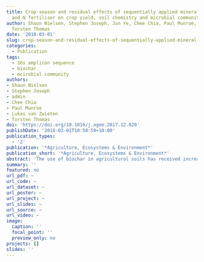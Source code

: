 ```yaml
---
title: Crop-season and residual effects of sequentially applied mineral enhanced biochar
  and N fertiliser on crop yield, soil chemistry and microbial communities
author: Shaun Nielsen, Stephen Joseph, Jun Ye, Chee Chia, Paul Munroe, Lukas van Zwieten,
  Torsten Thomas
date: '2018-03-01'
slug: crop-season-and-residual-effects-of-sequentially-applied-mineral-enhanced-biochar-and-n-fertiliser-on-crop-yield-soil-chemistry-and-microbial-communities
categories:
  - Publication
tags:
  - 16s amplicon sequence
  - biochar
  - mcirobial community
authors:
- Shaun Nielsen
- Stephen Joseph
- admin
- Chee Chia
- Paul Munroe
- Lukas van Zwieten
- Torsten Thomas
doi: 'https://doi.org/10.1016/j.agee.2017.12.020'
publishDate: '2018-03-01T10:50:59+10:00'
publication_types:
  - '2'
publication: '*Agriculture, Ecosystems & Environment*'
publication_short: '*Agriculture, Ecosystems & Environment*'
abstract: 'The use of biochar in agricultural soils has received increasing attention over the last decade and enhancing biochar through chemical modification offers a strategy to reduce the amount of biochar required for improving soil productivity. However there is limited knowledge on how mineral enhanced biochars alone, or in combination with conventional fertilisers impact on microbial processes and edaphic parameters of soil or the root, and how this influences agricultural yield in the long-term. To investigate this we assessed crop yield, edaphic parameters and microbial communities within the bulk soil and on roots at the end of the third crop-cycle from a long-term agricultural trial where pre-existing enhanced biochar applications (from previous crop-cycles) totalled between 0 and 5.5 t ha−1 and were then supplemented with fresh enhanced biochar (0.1 t ha−1) and traditional N fertiliser (50 kg ha−1) in a crossed design. We found an array of effects associated with existing and new enhanced biochar applications in conjunction with N fertiliser on plant yield, soil nutrients and microbial communities. Yield decreased up to 27% with any soil amendment and was greatest in the unamended control. Soil nitrate increased from 30.4 to 59.6 mg kg−1 due to N fertiliser with little effect of the enhanced biochar. Soil pH increased from 4.59 to 4.86 due to previously applied enhanced biochar and was associated with applications of at least 1 t ha−1. There were differing responses in the microbial communities between bulk soil (294 taxa changes) and roots (383 taxa changes) to the fertilisation regimes, which were unrelated to the nitrate content in the soil and appeared to be driven by pH changes, especially for communities associated with plant roots. This has important implications on which soil compartments should be investigated in future studies of microbial communities. The short- and long-term effects of enhanced biochar observed here question the relevance of studies examining once-off applications of biochar and their extrapolation to real world scenarios i.e. where sequential application of biochar might occur. It is likely that responses of agricultural systems may depend on the historical use of biochar.'
summary: ''
featured: no
url_pdf: ~
url_code: ~
url_dataset: ~
url_poster: ~
url_project: ~
url_slides: ~
url_source: ~
url_video: ~
image:
  caption: ''
  focal_point: ''
  preview_only: no
projects: []
slides: ''
---
```

